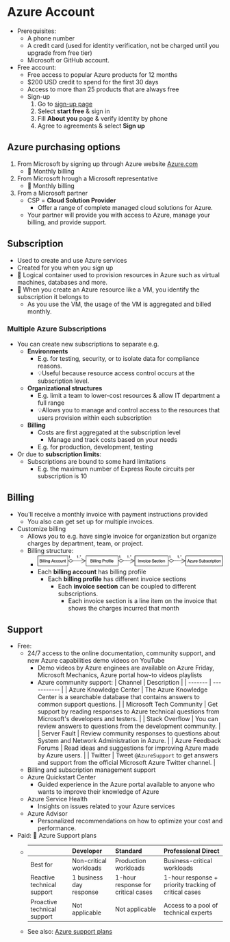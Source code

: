 # Azure Account

- Prerequisites:
  - A phone number
  - A credit card (used for identity verification, not be charged until you upgrade from free tier)
  - Microsoft or GitHub account.
- Free account:
  - Free access to popular Azure products for 12 months
  - $200 USD credit to spend for the first 30 days
  - Access to more than 25 products that are always free
  - Sign-up
    1. Go to [sign-up page](https://azure.microsoft.com/free)
    2. Select **start free** & sign in
    3. Fill **About you** page & verify identity by phone
    4. Agree to agreements & select **Sign up**

## Azure purchasing options

1. From Microsoft by signing up through Azure website [Azure.com](https://azure.com)
    - 📝 Monthly billing
2. From Microsoft hrough a Microsoft representative
    - 📝 Monthly billing
3. From a Microsoft partner
    - CSP = **Cloud Solution Provider**
      - Offer a range of complete managed cloud solutions for Azure.
    - Your partner will provide you with access to Azure, manage your billing, and provide support.

## Subscription

- Used to create and use Azure services
- Created for you when you sign up
- 📝 Logical container used to provision resources in Azure such as virtual machines, databases and more.
- 📝 When you create an Azure resource like a VM, you identify the subscription it belongs to
  - As you use the VM, the usage of the VM is aggregated and billed monthly.

### Multiple Azure Subscriptions

- You can create new subscriptions to separate e.g.
  - **Environments**
    - E.g. for testing, security, or to isolate data for compliance reasons.
    - 💡Useful because resource access control occurs at the subscription level.
  - **Organizational structures**
    - E.g. limit a team to lower-cost resources & allow IT department a full range
    - 💡Allows you to manage and control access to the resources that users provision within each subscription
  - **Billing**
    - Costs are first aggregated at the subscription level
      - Manage and track costs based on your needs
    - E.g. for production, development, testing
- Or due to **subscription limits**:
  - Subscriptions are bound to some hard limitations
    - E.g. the maximum number of Express Route circuits per subscription is 10

## Billing

- You'll receive a monthly invoice with payment instructions provided
  - You also can get set up for multiple invoices.
- Customize billing
  - Allows you to e.g. have single invoice for organization but organize charges by department, team, or project.
  - Billing structure:
    - ![Azure billing structure](./img/billing-structure.png)
    - Each **billing account** has billing profile
      - Each **billing profile** has different invoice sections
        - Each **invoice section** can be coupled to different subscriptions.
          - Each invoice section is a line item on the invoice that shows the charges incurred that month

## Support

- Free:
  - 24/7 access to the online documentation, community support, and new Azure capabilities demo videos on YouTube
    - Demo videos by Azure enginees are available on Azure Friday, Microsoft Mechanics, Azure portal how-to videos playlists
    - Azure community support:
        | Channel | Description |
        | ------- | ----------- |
        | Azure Knowledge Center | The Azure Knowledge Center is a searchable database that contains answers to common support questions. |
        | Microsoft Tech Community | Get support by reading responses to Azure technical questions from Microsoft's developers and testers. |
        | Stack Overflow | You can review answers to questions from the development community. |
        | Server Fault | Review community responses to questions about System and Network Administration in Azure. |
        | Azure Feedback Forums | Read ideas and suggestions for improving Azure made by Azure users. |
        | Twitter | Tweet `@AzureSupport` to get answers and support from the official Microsoft Azure Twitter channel. |
  - Billing and subscription management support
  - Azure Quickstart Center
    - Guided experience in the Azure portal available to anyone who wants to improve their knowledge of Azure
  - Azure Service Health
    - Insights on issues related to your Azure services
  - Azure Advisor
    - Personalized recommendations on how to optimize your cost and performance.
- Paid: 📝 Azure Support plans
  - |   | Developer | Standard | Professional Direct |
    | - | --------- | -------- | ------------------- |
    | Best for | Non-critical workloads | Production workloads | Business-critical workloads |
    | Reactive technical support | 1 business day response | 1-hour response for critical cases | 1-hour response + priority tracking of critical cases |
    | Proactive technical support | Not applicable | Not applicable | Access to a pool of technical experts |
  - See also: [Azure support plans](https://azure.microsoft.com/support/plans/)
